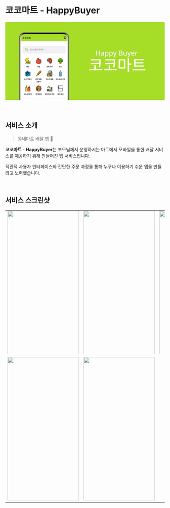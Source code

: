 # **코코마트 - HappyBuyer**

![앱 그래픽 이미지](https://github.com/younhwan97/happy-buyer-app/blob/develop/happy_buyer_app_graphic_img.png?raw=true)

<br>

## 서비스 소개

> 동네마트 배달 앱  🚚

**코코마트 - HappyBuyer**는 부모님께서 운영하시는 마트에서 모바일을 통한 배달 서비스를 제공하기 위해 만들어진 앱 서비스입니다. 

직관적 사용자 인터페이스와 간단한 주문 과정을 통해 누구나 이용하기 쉬운 앱을 만들려고 노력했습니다.

<br>

## 서비스 스크린샷


<table>
  <tr>
    <td><img width="226px" height="452px" src="https://user-images.githubusercontent.com/78298663/170339483-2f327599-0f1e-4f71-8e2b-9a99edfee0b1.png"/></td>
    <td><img width="226px" height="452px" src="https://user-images.githubusercontent.com/78298663/170341307-c16a3b34-159d-4e46-baec-27956ca3f0fe.png"/></td>
    <td><img width="226px" height="452px" src="https://user-images.githubusercontent.com/78298663/170342481-9ea0ac6d-c32b-40a7-a1ab-3c4dad834d67.png"/></td>
  </tr>
  <tr>
    <td><img width="226px" height="452px" src="https://user-images.githubusercontent.com/78298663/170342712-1dd97334-425f-4600-8a23-e94d851bb26b.png"/></td>
    <td><img width="226px" height="452px" src="https://user-images.githubusercontent.com/78298663/170343731-c330bceb-e3fd-406e-be00-c76133fc6af5.png"/></td>
  </tr>    
 </table>